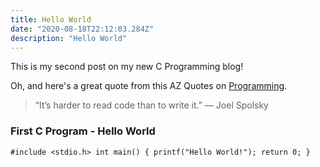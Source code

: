 ```yaml
---
title: Hello World
date: "2020-08-18T22:12:03.284Z"
description: "Hello World"
---
```


This is my second post on my new C Programming blog!

Oh, and here's a great quote from this AZ Quotes on
[Programming](https://www.azquotes.com/quote/803730).

> “It’s harder to read code than to write it.” — Joel Spolsky

### First C Program - Hello World

`#include <stdio.h> int main() { printf("Hello World!"); return 0; }`
